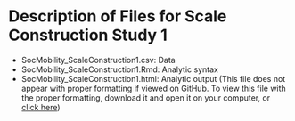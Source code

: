 # Description of Files for Scale Construction Study 1

* SocMobility_ScaleConstruction1.csv: Data
* SocMobility_ScaleConstruction1.Rmd: Analytic syntax
* SocMobility_ScaleConstruction1.html: Analytic output (This file does not appear with proper formatting if viewed on GitHub. To view this file with the proper formatting, download it and open it on your computer, or [click here](http://htmlpreview.github.io/?https://github.com/abrowman/psm-jesp2017/blob/master/Scale%20Construction%20Study%201/SocMobility_ScaleConstruction1.html))